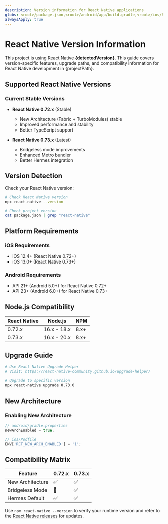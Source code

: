 ```yaml
---
description: Version information for React Native applications
globs: <root>/package.json,<root>/android/app/build.gradle,<root>/ios/Podfile
alwaysApply: true
---
```


# React Native Version Information

This project is using React Native **{detectedVersion}**. This guide covers version-specific features, upgrade paths, and compatibility information for React Native development in {projectPath}.

## Supported React Native Versions

### Current Stable Versions

-   **React Native 0.72.x** (Stable)

    -   New Architecture (Fabric + TurboModules) stable
    -   Improved performance and stability
    -   Better TypeScript support

-   **React Native 0.73.x** (Latest)
    -   Bridgeless mode improvements
    -   Enhanced Metro bundler
    -   Better Hermes integration

## Version Detection

Check your React Native version:

```bash
# Check React Native version
npx react-native --version

# Check project version
cat package.json | grep "react-native"
```

## Platform Requirements

### iOS Requirements

-   iOS 12.4+ (React Native 0.72+)
-   iOS 13.0+ (React Native 0.73+)

### Android Requirements

-   API 21+ (Android 5.0+) for React Native 0.72+
-   API 23+ (Android 6.0+) for React Native 0.73+

## Node.js Compatibility

| React Native | Node.js     | NPM  |
| ------------ | ----------- | ---- |
| 0.72.x       | 16.x - 18.x | 8.x+ |
| 0.73.x       | 16.x - 20.x | 8.x+ |

## Upgrade Guide

```bash
# Use React Native Upgrade Helper
# Visit: https://react-native-community.github.io/upgrade-helper/

# Upgrade to specific version
npx react-native upgrade 0.73.0
```

## New Architecture

### Enabling New Architecture

```javascript
// android/gradle.properties
newArchEnabled = true;

// ios/Podfile
ENV['RCT_NEW_ARCH_ENABLED'] = '1';
```

## Compatibility Matrix

| Feature          | 0.72.x | 0.73.x |
| ---------------- | ------ | ------ |
| New Architecture | ✅     | ✅     |
| Bridgeless Mode  | 🧪     | ✅     |
| Hermes Default   | ✅     | ✅     |

Use `npx react-native --version` to verify your runtime version and refer to the [React Native releases](https://github.com/facebook/react-native/releases) for updates.
